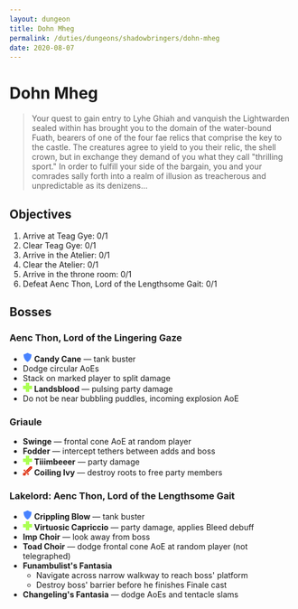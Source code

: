 ```yaml
---
layout: dungeon
title: Dohn Mheg
permalink: /duties/dungeons/shadowbringers/dohn-mheg
date: 2020-08-07
---
```


# Dohn Mheg

> Your quest to gain entry to Lyhe Ghiah and vanquish the Lightwarden sealed within has brought you to the domain of the water-bound Fuath, bearers of one of the four fae relics that comprise the key to the castle. The creatures agree to yield to you their relic, the shell crown, but in exchange they demand of you what they call "thrilling sport." In order to fulfill your side of the bargain, you and your comrades sally forth into a realm of illusion as treacherous and unpredictable as its denizens...

## Objectives

1. Arrive at Teag Gye: 0/1
2. Clear Teag Gye: 0/1
3. Arrive in the Atelier: 0/1
4. Clear the Atelier: 0/1
5. Arrive in the throne room: 0/1
6. Defeat Aenc Thon, Lord of the Lengthsome Gait: 0/1

## Bosses

### Aenc Thon, Lord of the Lingering Gaze

- ![](/assets/icons/role-tank.png) **Candy Cane** — tank buster
- Dodge circular AoEs
- Stack on marked player to split damage
- ![](/assets/icons/role-healer.png) **Landsblood** — pulsing party damage
- Do not be near bubbling puddles, incoming explosion AoE

### Griaule

- **Swinge** — frontal cone AoE at random player
- **Fodder** — intercept tethers between adds and boss
- ![](/assets/icons/role-healer.png) **Tiiimbeeer** — party damage
- ![](/assets/icons/role-dps.png) **Coiling Ivy** — destroy roots to free party members

### Lakelord: Aenc Thon, Lord of the Lengthsome Gait

- ![](/assets/icons/role-tank.png) **Crippling Blow** — tank buster
- ![](/assets/icons/role-healer.png) **Virtuosic Capriccio** — party damage, applies Bleed debuff
- **Imp Choir** — look away from boss
- **Toad Choir** — dodge frontal cone AoE at random player (not telegraphed)
- **Funambulist's Fantasia**
  - Navigate across narrow walkway to reach boss' platform
  - Destroy boss' barrier before he finishes Finale cast
- **Changeling's Fantasia** — dodge AoEs and tentacle slams
